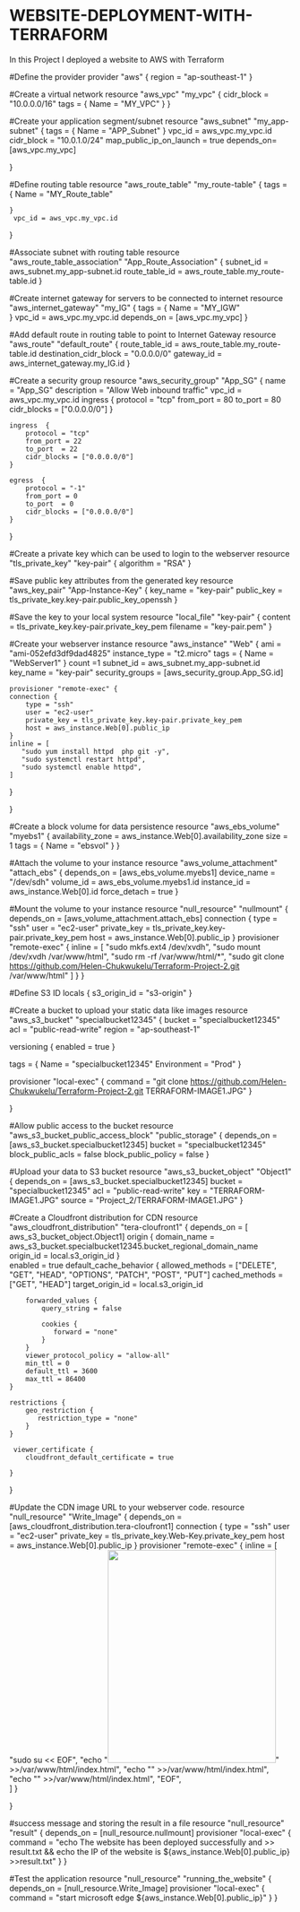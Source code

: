 # WEBSITE-DEPLOYMENT-WITH-TERRAFORM

In this Project I deployed a website to AWS with Terraform

#Define the provider
provider "aws" {
    region = "ap-southeast-1"
}

#Create a virtual network
resource "aws_vpc" "my_vpc" {
    cidr_block = "10.0.0.0/16"
    tags = {
        Name = "MY_VPC"
    }
}

#Create your application segment/subnet
resource "aws_subnet" "my_app-subnet" {
    tags = {
        Name = "APP_Subnet"
    }
    vpc_id = aws_vpc.my_vpc.id
    cidr_block = "10.0.1.0/24"
    map_public_ip_on_launch = true
    depends_on= [aws_vpc.my_vpc]
    
}

#Define routing table
resource "aws_route_table" "my_route-table" {
    tags = {
        Name = "MY_Route_table"
       
    }
     vpc_id = aws_vpc.my_vpc.id

}

#Associate subnet with routing table
resource "aws_route_table_association" "App_Route_Association" {
  subnet_id      = aws_subnet.my_app-subnet.id 
  route_table_id = aws_route_table.my_route-table.id
}

#Create internet gateway for servers to be connected to internet
resource "aws_internet_gateway" "my_IG" {
    tags = {
        Name = "MY_IGW"  
    }
     vpc_id = aws_vpc.my_vpc.id
     depends_on = [aws_vpc.my_vpc]
}

#Add default route in routing table to point to Internet Gateway
resource "aws_route" "default_route" {
  route_table_id = aws_route_table.my_route-table.id
  destination_cidr_block = "0.0.0.0/0"
  gateway_id = aws_internet_gateway.my_IG.id
}

#Create a security group
resource "aws_security_group" "App_SG" {
    name = "App_SG"
    description = "Allow Web inbound traffic"
    vpc_id = aws_vpc.my_vpc.id
    ingress  {
        protocol = "tcp"
        from_port = 80
        to_port  = 80
        cidr_blocks = ["0.0.0.0/0"]
    }

    ingress  {
        protocol = "tcp"
        from_port = 22
        to_port  = 22
        cidr_blocks = ["0.0.0.0/0"]
    }

    egress  {
        protocol = "-1"
        from_port = 0
        to_port  = 0
        cidr_blocks = ["0.0.0.0/0"]
    }
}

#Create a private key which can be used to login to the webserver
resource "tls_private_key" "key-pair" {
  algorithm = "RSA"
}

#Save public key attributes from the generated key
resource "aws_key_pair" "App-Instance-Key" {
  key_name   = "key-pair"
  public_key = tls_private_key.key-pair.public_key_openssh
}

#Save the key to your local system
resource "local_file" "key-pair" {
    content     = tls_private_key.key-pair.private_key_pem 
    filename = "key-pair.pem"
}

#Create your webserver instance
resource "aws_instance" "Web" {
    ami = "ami-052efd3df9dad4825"
    instance_type = "t2.micro"
    tags = {
        Name = "WebServer1"
    }
    count =1
    subnet_id = aws_subnet.my_app-subnet.id 
    key_name = "key-pair"
    security_groups = [aws_security_group.App_SG.id]

    provisioner "remote-exec" {
    connection {
        type = "ssh"
        user = "ec2-user"
        private_key = tls_private_key.key-pair.private_key_pem
        host = aws_instance.Web[0].public_ip
    }    
    inline = [
       "sudo yum install httpd  php git -y",
       "sudo systemctl restart httpd",
       "sudo systemctl enable httpd",
    ]
  }

}

#Create a block volume for data persistence
resource "aws_ebs_volume" "myebs1" {
  availability_zone = aws_instance.Web[0].availability_zone
  size              = 1
  tags = {
    Name = "ebsvol"
  }
}

#Attach the volume to your instance
resource "aws_volume_attachment" "attach_ebs" {
  depends_on = [aws_ebs_volume.myebs1]
  device_name = "/dev/sdh"
  volume_id   = aws_ebs_volume.myebs1.id
  instance_id = aws_instance.Web[0].id
  force_detach = true
}


#Mount the volume to your instance
resource "null_resource" "nullmount" {
  depends_on = [aws_volume_attachment.attach_ebs]
    connection {
    type     = "ssh"
    user     = "ec2-user"
    private_key = tls_private_key.key-pair.private_key_pem
    host     = aws_instance.Web[0].public_ip
  }
  provisioner "remote-exec" {
    inline = [
      "sudo mkfs.ext4 /dev/xvdh",
      "sudo mount /dev/xvdh /var/www/html",
      "sudo rm -rf /var/www/html/*",
      "sudo git clone https://github.com/Helen-Chukwukelu/Terraform-Project-2.git /var/www/html"
    ]
  }
}

#Define S3 ID
locals {
 s3_origin_id = "s3-origin"
}

#Create a bucket to upload your static data like images
resource "aws_s3_bucket" "specialbucket12345" {
  bucket = "specialbucket12345"
  acl    = "public-read-write"
  region = "ap-southeast-1"
  
  versioning {
    enabled = true
  }

  tags = {
    Name = "specialbucket12345"
    Environment = "Prod"
  }

 provisioner "local-exec" {
    command = "git clone https://github.com/Helen-Chukwukelu/Terraform-Project-2.git TERRAFORM-IMAGE1.JPG"
 }

}

#Allow public access to the bucket
resource "aws_s3_bucket_public_access_block" "public_storage" {
 depends_on = [aws_s3_bucket.specialbucket12345]
 bucket = "specialbucket12345"
 block_public_acls = false
 block_public_policy = false
}

#Upload your data to S3 bucket
resource "aws_s3_bucket_object" "Object1" {
  depends_on = [aws_s3_bucket.specialbucket12345]
  bucket = "specialbucket12345"
  acl    = "public-read-write"
  key = "TERRAFORM-IMAGE1.JPG"
  source = "Project_2/TERRAFORM-IMAGE1.JPG"
}

#Create a Cloudfront distribution for CDN
resource "aws_cloudfront_distribution" "tera-cloufront1" {
    depends_on = [ aws_s3_bucket_object.Object1]
    origin {
        domain_name = aws_s3_bucket.specialbucket12345.bucket_regional_domain_name
        origin_id = local.s3_origin_id
    }   
    enabled = true
      default_cache_behavior {
        allowed_methods = ["DELETE", "GET", "HEAD", "OPTIONS", "PATCH", "POST", "PUT"]
        cached_methods = ["GET", "HEAD"]
        target_origin_id = local.s3_origin_id

        forwarded_values {
            query_string = false
        
            cookies {
               forward = "none"
            }
        }
        viewer_protocol_policy = "allow-all"
        min_ttl = 0
        default_ttl = 3600
        max_ttl = 86400
    }

    restrictions {
        geo_restriction {
           restriction_type = "none"
        }
    }

     viewer_certificate {
        cloudfront_default_certificate = true

    } 
}

#Update the CDN image URL to your webserver code.
resource "null_resource" "Write_Image" {
    depends_on = [aws_cloudfront_distribution.tera-cloufront1]
    connection {
    type     = "ssh"
    user     = "ec2-user"
    private_key = tls_private_key.Web-Key.private_key_pem
    host     = aws_instance.Web[0].public_ip
     }
  provisioner "remote-exec" {
        inline = [
            "sudo su << EOF",
                    "echo \"<img src='http://${aws_cloudfront_distribution.tera-cloufront1.domain_name}/${aws_s3_bucket_object.Object1.key}' width='300' height='380'>\" >>/var/www/html/index.html",
                    "echo \"</body>\" >>/var/www/html/index.html",
                    "echo \"</html>\" >>/var/www/html/index.html",
                    "EOF",    
        ]
  }

}

#success message and storing the result in a file
resource "null_resource" "result" {
    depends_on = [null_resource.nullmount]
    provisioner "local-exec" {
    command = "echo The website has been deployed successfully and >> result.txt  && echo the IP of the website is  ${aws_instance.Web[0].public_ip} >>result.txt"
  }
}

#Test the application
resource "null_resource" "running_the_website" {
    depends_on = [null_resource.Write_Image]
    provisioner "local-exec" {
    command = "start microsoft edge ${aws_instance.Web[0].public_ip}"
  }
}
